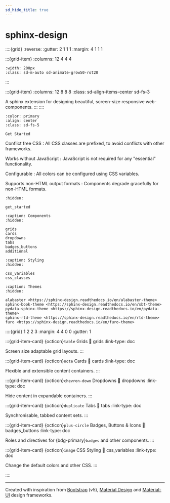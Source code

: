 ```yaml
---
sd_hide_title: true
---
```


# sphinx-design

::::{grid}
:reverse:
:gutter: 2 1 1 1
:margin: 4 1 1 1

:::{grid-item}
:columns: 12 4 4 4

```{image} ./_static/logo_square.svg
:width: 200px
:class: sd-m-auto sd-animate-grow50-rot20
```
:::

:::{grid-item}
:columns: 12 8 8 8
:class: sd-align-items-center sd-fs-3

A sphinx extension for designing beautiful, screen-size responsive web-components.
:::
::::

```{button-ref} get_started
:color: primary
:align: center
:class: sd-fs-5

Get Started
```

Conflict free CSS
: All CSS classes are prefixed, to avoid conflicts with other frameworks.

Works without JavaScript
: JavaScript is not required for any "essential" functionality.

Configurable
: All colors can be configured using CSS variables.

Supports non-HTML output formats
: Components degrade gracefully for non-HTML formats.

```{toctree}
:hidden:

get_started
```

```{toctree}
:caption: Components
:hidden:

grids
cards
dropdowns
tabs
badges_buttons
additional
```

```{toctree}
:caption: Styling
:hidden:

css_variables
css_classes
```

```{toctree}
:caption: Themes
:hidden:

alabaster <https://sphinx-design.readthedocs.io/en/alabaster-theme>
sphinx-book-theme <https://sphinx-design.readthedocs.io/en/sbt-theme>
pydata-sphinx-theme <https://sphinx-design.readthedocs.io/en/pydata-theme>
sphinx-rtd-theme <https://sphinx-design.readthedocs.io/en/rtd-theme>
furo <https://sphinx-design.readthedocs.io/en/furo-theme>
```

::::{grid} 1 2 2 3
:margin: 4 4 0 0
:gutter: 1

:::{grid-item-card} {octicon}`table` Grids
:link: grids
:link-type: doc

Screen size adaptable grid layouts.
:::

:::{grid-item-card} {octicon}`note` Cards
:link: cards
:link-type: doc

Flexible and extensible content containers.
:::

:::{grid-item-card} {octicon}`chevron-down` Dropdowns
:link: dropdowns
:link-type: doc

Hide content in expandable containers.
:::

:::{grid-item-card} {octicon}`duplicate` Tabs
:link: tabs
:link-type: doc

Synchronisable, tabbed content sets.
:::

:::{grid-item-card} {octicon}`plus-circle` Badges, Buttons & Icons
:link: badges_buttons
:link-type: doc

Roles and directives for {bdg-primary}`badges` and other components.
:::

:::{grid-item-card} {octicon}`image` CSS Styling
:link: css_variables
:link-type: doc

Change the default colors and other CSS.
:::

::::

-----------

Created with inspiration from [Bootstrap](https://getbootstrap.com/) (v5), [Material Design](https://material.io) and [Material-UI](https://material-ui.com/) design frameworks.
